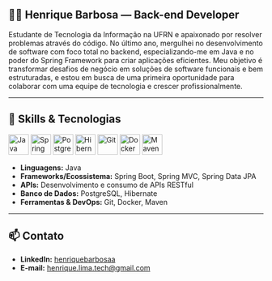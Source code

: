## 👨‍💻 Henrique Barbosa — Back-end Developer

Estudante de Tecnologia da Informação na UFRN e apaixonado por resolver problemas através do código. No último ano, mergulhei no desenvolvimento de software com foco total no backend, especializando-me em Java e no poder do Spring Framework para criar aplicações eficientes. Meu objetivo é transformar desafios de negócio em soluções de software funcionais e bem estruturadas, e estou em busca de uma primeira oportunidade para colaborar com uma equipe de tecnologia e crescer profissionalmente.

---

## 🚀 Skills & Tecnologias

<p align="left">
  <!-- Linguagens -->
  <img src="https://cdn.jsdelivr.net/gh/devicons/devicon/icons/java/java-original.svg" alt="Java" width="40" height="40"/>
  <!-- Frameworks/Ecossistema -->
  <img src="https://cdn.jsdelivr.net/gh/devicons/devicon/icons/spring/spring-original.svg" alt="Spring" width="40" height="40"/>
  <!-- Banco de Dados -->
  <img src="https://cdn.jsdelivr.net/gh/devicons/devicon/icons/postgresql/postgresql-original.svg" alt="PostgreSQL" width="40" height="40"/>
  <img src="https://www.vectorlogo.zone/logos/hibernate/hibernate-icon.svg" alt="Hibernate" width="40" height="40"/>
  <!-- DevOps/Ferramentas -->
  <img src="https://cdn.jsdelivr.net/gh/devicons/devicon/icons/git/git-original.svg" alt="Git" width="40" height="40"/>
  <img src="https://cdn.jsdelivr.net/gh/devicons/devicon/icons/docker/docker-original.svg" alt="Docker" width="40" height="40"/>
  <img src="https://cdn.jsdelivr.net/gh/devicons/devicon/icons/maven/maven-original.svg" alt="Maven" width="40" height="40"/>
</p>

- **Linguagens:** Java
- **Frameworks/Ecossistema:** Spring Boot, Spring MVC, Spring Data JPA
- **APIs:** Desenvolvimento e consumo de APIs RESTful
- **Banco de Dados:** PostgreSQL, Hibernate
- **Ferramentas & DevOps:** Git, Docker, Maven

---

## 📫 Contato

- **LinkedIn:** [henriquebarbosaa](https://www.linkedin.com/in/henriquebarbosaa/)
- **E-mail:** henrique.lima.tech@gmail.com
